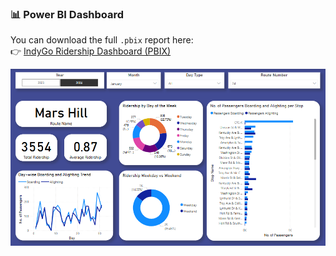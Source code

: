 ### 📊 Power BI Dashboard

You can download the full `.pbix` report here:  
👉 [IndyGo Ridership Dashboard (PBIX)](https://drive.google.com/your-shareable-link)

![Dashboard](IndyGo-Ridership-Dashboard.png)


